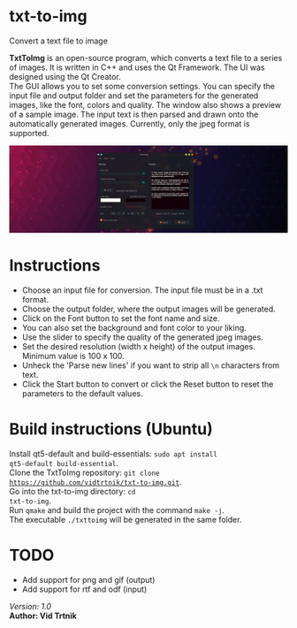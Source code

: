 # txt-to-img
Convert a text file to image

<b>TxtToImg</b> is an open-source program, which converts a text file to a series of images. It is written in C++ and uses the Qt Framework. The UI was designed using the Qt Creator.  
The GUI allows you to set some conversion settings. You can specify the input file and output folder and set the parameters for the generated images, like the font, colors and quality. The window also shows a preview of a sample image.
The input text is then parsed and drawn onto the automatically generated images. Currently, only the jpeg format is supported.

![Alt text](/screenshots/txttoimg_screenshot1.jpg?raw=true "TxtToImg 1.0 screenshot")

# Instructions
- Choose an input file for conversion. The input file must be in a .txt format. 
- Choose the output folder, where the output images will be generated.
- Click on the Font button to set the font name and size.
- You can also set the background and font color to your liking.
- Use the slider to specify the quality of the generated jpeg images.
- Set the desired resolution (width x height) of the output images. Minimum value is 100 x 100.
- Unheck the 'Parse new lines' if you want to strip all <code class="language-plaintext highlighter-rouge">\n</code> characters from text.
- Click the Start button to convert or click the Reset button to reset the parameters to the default values.

# Build instructions (Ubuntu)
Install qt5-default and build-essentials: <code class="language-plaintext highlighter-rouge">sudo apt install qt5-default build-essential</code>.   
Clone the TxtToImg repository: <code class="language-plaintext highlighter-rouge">git clone https://github.com/vidtrtnik/txt-to-img.git</code>.   
Go into the txt-to-img directory: <code class="language-plaintext highlighter-rouge">cd txt-to-img</code>.   
Run <code class="language-plaintext highlighter-rouge">qmake</code> and build the project with the command <code class="language-plaintext highlighter-rouge">make -j</code>.  
The executable <code class="language-plaintext highlighter-rouge">./txttoimg</code> will be generated in the same folder.  

# TODO
- Add support for png and gif (output)
- Add support for rtf and odf (input)


<i>Version: 1.0</i>  
<b>Author: Vid Trtnik</b>
